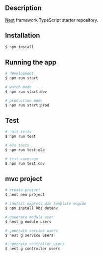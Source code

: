 ## Description

[Nest](https://github.com/nestjs/nest) framework TypeScript starter repository.

## Installation

```bash
$ npm install
```

## Running the app

```bash
# development
$ npm run start

# watch mode
$ npm run start:dev

# production mode
$ npm run start:prod
```

## Test

```bash
# unit tests
$ npm run test

# e2e tests
$ npm run test:e2e

# test coverage
$ npm run test:cov
```

## mvc project
```bash
# create project
$ nest new project

# install express dan template engine
$ npm install hbs dotenv

# generate module user
$ nest g module users

# generate service users
$ nest g service users

# generate controller users
$ nest g controller users
```